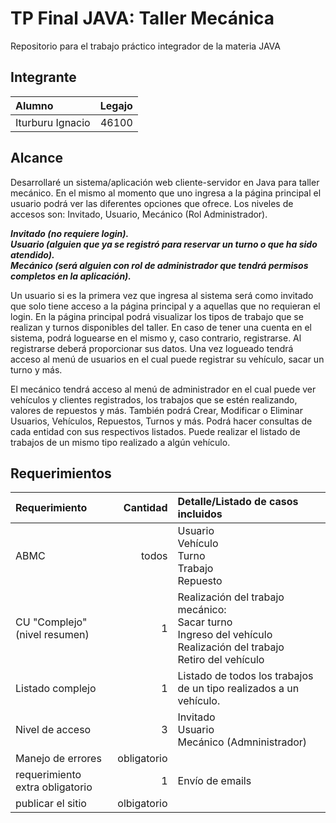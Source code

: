 # TP Final JAVA: Taller Mecánica
Repositorio para el trabajo práctico integrador de la materia JAVA

## Integrante

|Alumno|Legajo
|:-|-:|
|Iturburu Ignacio|46100|



## Alcance
Desarrollaré un sistema/aplicación web cliente-servidor en Java para taller mecánico. En el mismo al momento que uno ingresa a la página principal el usuario podrá ver las diferentes opciones que ofrece. Los niveles de accesos son: Invitado, Usuario, Mecánico (Rol Administrador).


_<b>Invitado (no requiere login).<br>
Usuario (alguien que ya se registró para reservar un turno o que ha sido atendido).<br>
Mecánico (será alguien con rol de administrador que tendrá permisos completos en la aplicación).</b>_

Un usuario si es la primera vez que ingresa al sistema será como invitado que solo tiene acceso a la página principal y a aquellas que no requieran el login. En la página principal podrá visualizar los tipos de trabajo que se realizan y turnos disponibles del taller. En caso de tener una cuenta en el sistema, podrá loguearse en el mismo y, caso contrario, registrarse. Al registrarse deberá proporcionar sus datos. Una vez logueado tendrá acceso al menú de usuarios en el cual puede registrar su vehículo, sacar un turno y más.

El mecánico tendrá acceso al menú de administrador en el cual puede ver vehículos y clientes registrados, los trabajos que se estén realizando, valores de repuestos y más. También podrá Crear, Modificar o Eliminar Usuarios, Vehículos, Repuestos, Turnos y más. Podrá hacer consultas de cada entidad con sus respectivos listados. Puede realizar el listado de trabajos de un mismo tipo realizado a algún vehículo.



## Requerimientos

|Requerimiento|Cantidad|Detalle/Listado de casos incluidos|
|:-|-:|:-|
|ABMC|todos|Usuario<br>Vehículo<br>Turno<br>Trabajo<br>Repuesto
|CU "Complejo"(nivel resumen)|1|Realización del trabajo mecánico:<br>Sacar turno<br>Ingreso del vehículo<br>Realización del trabajo<br>Retiro del vehículo
|Listado complejo|1| Listado de todos los trabajos de un tipo realizados a un vehículo.
|Nivel de acceso|3| Invitado<br>Usuario<br>Mecánico (Admninistrador)
|Manejo de errores|obligatorio|||
|requerimiento extra obligatorio|1|Envío de emails|
|publicar el sitio|olbigatorio|||


